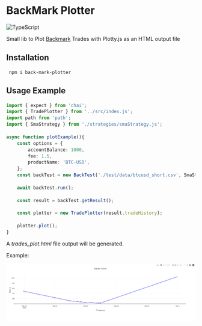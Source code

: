 # BackMark Plotter

![TypeScript](https://img.shields.io/badge/language-TypeScript-blue)


Small lib to Plot [Backmark](https://www.npmjs.com/package/backmark) Trades with Plotty.js as an HTML output file

## Installation

```
 npm i back-mark-plotter
```

## Usage Example

```ts
import { expect } from 'chai';
import { TradePlotter } from '../src/index.js';
import path from 'path';
import { SmaStrategy } from './strategies/smaStrategy.js';

async function plotExample(){
    const options = {
        accountBalance: 1000,
        fee: 1.5,
        productName: 'BTC-USD',
    };
    const backTest = new BackTest('./test/data/btcusd_short.csv', SmaStrategy, options);

    await backTest.run();

    const result = backTest.getResult();

    const plotter = new TradePlotter(result.tradeHistory);

    plotter.plot();
}
```
A *trades_plot.html* file output will be generated.

Example:

![trades_plot.html](https://github.com/enriplaso/BackMarkPlotter/blob/master/outputExample.png)
